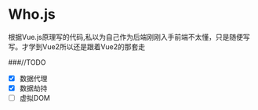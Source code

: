 # Who.js
根据Vue.js原理写的代码,私以为自己作为后端刚刚入手前端不太懂，只是随便写写。才学到Vue2所以还是跟着Vue2的那套走

###//TODO
* [x] 数据代理
* [x] 数据劫持
* [ ] 虚拟DOM